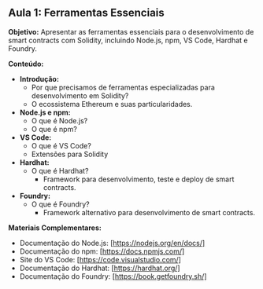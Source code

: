 ## Aula 1: Ferramentas Essenciais

**Objetivo:** Apresentar as ferramentas essenciais para o desenvolvimento de smart contracts com Solidity, incluindo Node.js, npm, VS Code, Hardhat e Foundry.

**Conteúdo:**

  - **Introdução:**
      - Por que precisamos de ferramentas especializadas para desenvolvimento em Solidity?
      - O ecossistema Ethereum e suas particularidades.
  - **Node.js e npm:**
      - O que é Node.js?
      - O que é npm?
  - **VS Code:**
      - O que é VS Code?
      - Extensões para Solidity
  - **Hardhat:**
      - O que é Hardhat?
          - Framework para desenvolvimento, teste e deploy de smart contracts.
  - **Foundry:**
      - O que é Foundry?
          - Framework alternativo para desenvolvimento de smart contracts.

**Materiais Complementares:**

  - Documentação do Node.js: [https://nodejs.org/en/docs/]
  - Documentação do npm: [https://docs.npmjs.com/]
  - Site do VS Code: [https://code.visualstudio.com/]
  - Documentação do Hardhat: [https://hardhat.org/]
  - Documentação do Foundry: [https://book.getfoundry.sh/]